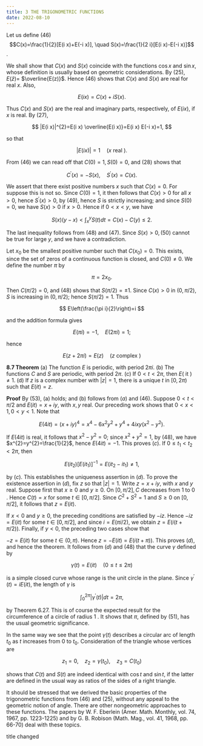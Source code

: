 ```yaml
---
title: 3 THE TRIGONOMETRIC FUNCTIONS
date: 2022-08-10
---
```


Let us define
(46) 
$$C(x)=\frac{1}{2}[E(i x)+E(-i x)], \quad S(x)=\frac{1}{2 i}[E(i x)-E(-i x)]$$.

We shall show that $C(x)$ and $S(x)$ coincide with the functions $\cos x$ and $\sin x$, whose definition is usually based on geometric considerations. By $(25), E(\bar{z})=$ $\overline{E(z)}$. Hence (46) shows that $C(x)$ and $S(x)$ are real for real $x$. Also,

$$
E(i x)=C(x)+i S(x) .
$$

Thus $C(x)$ and $S(x)$ are the real and imaginary parts, respectively, of $E(i x)$, if $x$ is real. By (27),

$$
|E(i x)|^{2}=E(i x) \overline{E(i x)}=E(i x) E(-i x)=1,
$$

so that

$$
|E(i x)|=1 \quad(x \text { real }) .
$$

From (46) we can read off that $C(0)=1, S(0)=0$, and (28) shows that

$$
C^{\prime}(x)=-S(x), \quad S^{\prime}(x)=C(x) .
$$

We assert that there exist positive numbers $x$ such that $C(x)=0$. For suppose this is not so. Since $C(0)=1$, it then follows that $C(x)>0$ for all $x>0$, hence $S^{\prime}(x)>0$, by (49), hence $S$ is strictly increasing; and since $S(0)=0$, we have $S(x)>0$ if $x>0$. Hence if $0<x<y$, we have

$$
S(x)(y-x)<\int_{x}^{y} S(t) d t=C(x)-C(y) \leq 2 \text {. }
$$

The last inequality follows from (48) and (47). Since $S(x)>0,(50)$ cannot be true for large $y$, and we have a contradiction.

Let $x_{0}$ be the smallest positive number such that $C\left(x_{0}\right)=0$. This exists, since the set of zeros of a continuous function is closed, and $C(0) \neq 0$. We define the number $\pi$ by

$$
\pi=2 x_{0} .
$$

Then $C(\pi / 2)=0$, and (48) shows that $S(\pi / 2)=\pm 1$. Since $C(x)>0$ in $(0, \pi / 2), S$ is increasing in $(0, \pi / 2)$; hence $S(\pi / 2)=1$. Thus

$$
E\left(\frac{\pi i}{2}\right)=i
$$

and the addition formula gives

$$
E(\pi i)=-1, \quad E(2 \pi i)=1 ;
$$

hence

$$
E(z+2 \pi i)=E(z) \quad(z \text { complex })
$$

**$8.7$ Theorem**
(a) The function $E$ is periodic, with period $2 \pi i$.
(b) The functions $C$ and $S$ are periodic, with period $2 \pi$.
(c) If $0<t<2 \pi$, then $E($ it $) \neq 1$.
(d) If $z$ is a complex number with $|z|=1$, there is a unique $t$ in $[0,2 \pi)$ such that $E(i t)=z$.

**Proof** By (53), (a) holds; and (b) follows from $(a)$ and (46).
Suppose $0<t<\pi / 2$ and $E(i t)=x+i y$, with $x, y$ real. Our preceding work shows that $0<x<1,0<y<1$. Note that

$$
E(4 i t)=(x+i y)^{4}=x^{4}-6 x^{2} y^{2}+y^{4}+4 i x y\left(x^{2}-y^{2}\right) .
$$

If $E(4 i t)$ is real, it follows that $x^{2}-y^{2}=0$; since $x^{2}+y^{2}=1$, by (48), we have $x^{2}=y^{2}=\frac{1}{2}$, hence $E(4 i t)=-1$. This proves $(c)$.
If $0 \leq t_{1}<t_{2}<2 \pi$, then

$$
E\left(i t_{2}\right)\left[E\left(i t_{1}\right)\right]^{-1}=E\left(i t_{2}-i t_{1}\right) \neq 1,
$$

by $(c)$. This establishes the uniqueness assertion in $(d)$.
To prove the existence assertion in $(d)$, fix $z$ so that $|z|=1$. Write $z=x+i y$, with $x$ and $y$ real. Suppose first that $x \geq 0$ and $y \geq 0$. On $[0, \pi / 2], C$ decreases from 1 to 0 . Hence $C(t)=x$ for some $t \in[0, \pi / 2]$. Since $C^{2}+S^{2}=1$ and $S \geq 0$ on $[0, \pi / 2]$, it follows that $z=E(i t)$.


If $x<0$ and $y \geq 0$, the preceding conditions are satisfied by $-i z$. Hence $-i z=E(i t)$ for some $t \in[0, \pi / 2]$, and since $i=E(\pi i / 2)$, we obtain $z=E(i(t+\pi / 2))$. Finally, if $y<0$, the preceding two cases show that

$-z=E(i t)$ for some $t \in(0, \pi)$. Hence $z=-E(i t)=E(i(t+\pi))$.
This proves $(d)$, and hence the theorem.
It follows from $(d)$ and (48) that the curve $\gamma$ defined by

$$
\gamma(t)=E(i t) \quad(0 \leq t \leq 2 \pi)
$$

is a simple closed curve whose range is the unit circle in the plane. Since $\gamma^{\prime}(t)=i E(i t)$, the length of $\gamma$ is

$$
\int_{0}^{2 \pi}\left|\gamma^{\prime}(t)\right| d t=2 \pi,
$$

by Theorem 6.27. This is of course the expected result for the circumference of a circle of radius 1 . It shows that $\pi$, defined by $(51)$, has the usual geometric significance.

In the same way we see that the point $\gamma(t)$ describes a circular arc of length $t_{0}$ as $t$ increases from 0 to $t_{0}$. Consideration of the triangle whose vertices are

$$
z_{1}=0, \quad z_{2}=\gamma\left(t_{0}\right), \quad z_{3}=C\left(t_{0}\right)
$$

shows that $C(t)$ and $S(t)$ are indeed identical with $\cos t$ and $\sin t$, if the latter are defined in the usual way as ratios of the sides of a right triangle.

It should be stressed that we derived the basic properties of the trigonometric functions from (46) and (25), without any appeal to the geometric notion of angle. There are other nongeometric approaches to these functions. The papers by W. F. Eberlein (Amer. Math. Monthly, vol. 74, 1967, pp. 1223-1225) and by G. B. Robison (Math. Mag., vol. 41, 1968, pp. 66-70) deal with these topics.

title changed 